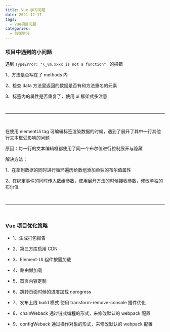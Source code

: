 ```yaml
---
title: Vue 学习问题
date: 2021-12-17
tags:
  - Vue项目问题
categories:
  - 前端学习
---
```


### 项目中遇到的小问题

遇到 `TypeError: "\_vm.xxxx is not a function" ` 的报错

1、方法是否写在了 methods 内

2、检查 data 方法里返回的数据是否有和方法重名的元素

3、标签内的属性是否重复了，使用 ui 框架式多注意

<br/>
<hr />
<br />

在使用 elementUi tag 可编辑标签渲染数据的时候，遇到了展开了其中一行其他行文本框受影响的问题

原因：每一行的文本编辑框都使用了同一个布尔值进行控制展开与隐藏

解决方法：

1、在拿到数据的同时进行循环遍历给数组添加单独的布尔值属性

2、在绑定事件的同时传入数组参数，使用展开方法的时候接收参数，修改单独的布尔值

<br/>
<hr />
<br />

### Vue 项目优化策略

- 1、生成打包报告

- 2、第三方库启用 CDN

- 3、Element-UI 组件按需加载

- 4、路由懒加载

- 5、首页内容定制

- 6、跳转页面时候的进度加载 nprogress

- 7、发布上线 build 模式 使用 transform-remove-console 插件优化

- 8、chainWeback 通过链式编程的形式，来修改默认的 webpack 配置

- 9、configWeback 通过操作对象的形式，来修改默认的 webpack 配置
